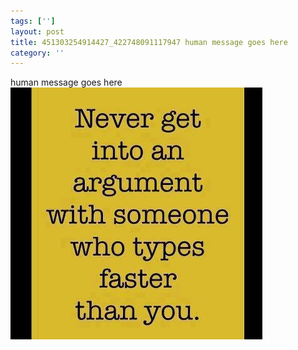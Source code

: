 ```yaml
---
tags: ['']
layout: post
title: 451303254914427_422748091117947 human message goes here
category: ''
---
```

human message goes here
![451303254914427_422748091117947](/uploads/2012-10-9-451303254914427_422748091117947-human-message-goes-here.jpg)
